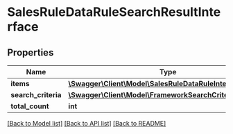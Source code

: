 # SalesRuleDataRuleSearchResultInterface

## Properties
Name | Type | Description | Notes
------------ | ------------- | ------------- | -------------
**items** | [**\Swagger\Client\Model\SalesRuleDataRuleInterface[]**](SalesRuleDataRuleInterface.md) | Rules. | 
**search_criteria** | [**\Swagger\Client\Model\FrameworkSearchCriteriaInterface**](FrameworkSearchCriteriaInterface.md) |  | 
**total_count** | **int** | Total count. | 

[[Back to Model list]](../README.md#documentation-for-models) [[Back to API list]](../README.md#documentation-for-api-endpoints) [[Back to README]](../README.md)


